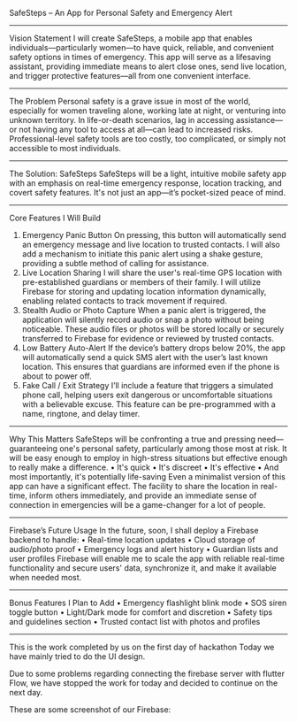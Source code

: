 SafeSteps – An App for Personal Safety and Emergency Alert
________________________________________
Vision Statement
I will create SafeSteps, a mobile app that enables individuals—particularly women—to have quick, reliable, and convenient safety options in times of emergency. This app will serve as a lifesaving assistant, providing immediate means to alert close ones, send live location, and trigger protective features—all from one convenient interface.
________________________________________
The Problem
Personal safety is a grave issue in most of the world, especially for women traveling alone, working late at night, or venturing into unknown territory. In life-or-death scenarios, lag in accessing assistance—or not having any tool to access at all—can lead to increased risks. Professional-level safety tools are too costly, too complicated, or simply not accessible to most individuals.
________________________________________
The Solution: SafeSteps
SafeSteps will be a light, intuitive mobile safety app with an emphasis on real-time emergency response, location tracking, and covert safety features. It's not just an app—it’s pocket-sized peace of mind.
________________________________________
Core Features I Will Build
1. Emergency Panic Button
On pressing, this button will automatically send an emergency message and live location to trusted contacts.
I will also add a mechanism to initiate this panic alert using a shake gesture, providing a subtle method of calling for assistance.
2. Live Location Sharing
I will share the user's real-time GPS location with pre-established guardians or members of their family.
I will utilize Firebase for storing and updating location information dynamically, enabling related contacts to track movement if required.
3. Stealth Audio or Photo Capture
When a panic alert is triggered, the application will silently record audio or snap a photo without being noticeable.
These audio files or photos will be stored locally or securely transferred to Firebase for evidence or reviewed by trusted contacts.
4. Low Battery Auto-Alert
If the device’s battery drops below 20%, the app will automatically send a quick SMS alert with the user’s last known location.
This ensures that guardians are informed even if the phone is about to power off.
5. Fake Call / Exit Strategy
I’ll include a feature that triggers a simulated phone call, helping users exit dangerous or uncomfortable situations with a believable excuse.
This feature can be pre-programmed with a name, ringtone, and delay timer.
________________________________________
Why This Matters
SafeSteps will be confronting a true and pressing need—guaranteeing one's personal safety, particularly among those most at risk. It will be easy enough to employ in high-stress situations but effective enough to really make a difference.
•	It's quick
•	It's discreet
•	It's effective
•	And most importantly, it's potentially life-saving
Even a minimalist version of this app can have a significant effect. The facility to share the location in real-time, inform others immediately, and provide an immediate sense of connection in emergencies will be a game-changer for a lot of people.
________________________________________
Firebase’s Future Usage
In the future, soon, I shall deploy a Firebase backend to handle:
•	Real-time location updates
•	Cloud storage of audio/photo proof
•	Emergency logs and alert history
•	Guardian lists and user profiles
Firebase will enable me to scale the app with reliable real-time functionality and secure users' data, synchronize it, and make it available when needed most.
________________________________________
Bonus Features I Plan to Add
•	Emergency flashlight blink mode
•	SOS siren toggle button
•	Light/Dark mode for comfort and discretion
•	Safety tips and guidelines section
•	Trusted contact list with photos and profiles
________________________________________
This is the work completed by us on the first day of hackathon 
Today we have mainly tried to do the UI design.
 
Due to some problems regarding connecting the firebase server with flutter 
Flow, we have stopped the work for today and decided to continue on the next day.

These are some screenshot of our Firebase:
  
